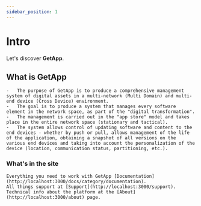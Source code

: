 ```yaml
---
sidebar_position: 1
---
```


# Intro

Let's discover **GetApp**.

## What is GetApp

    -   The purpose of GetApp is to produce a comprehensive management system of digital assets in a multi-network (Multi Domain) and multi-end device (Cross Device) environment. 
    -   The goal is to produce a system that manages every software element in the network space, as part of the "digital transformation". 
    -   The management is carried out in the "app store" model and takes place in the entire network space (stationary and tactical). 
    -   The system allows control of updating software and content to the end devices - whether by push or pull, allows management of the life of the application, obtaining a snapshot of all versions on the various end devices and taking into account the personalization of the device (location, communication status, partitioning, etc.).

### What's in the site
    Everything you need to work with GetApp [Documentation](http://localhost:3000/docs/category/documentation).
    All things support at [Support](http://localhost:3000/support).
    Technical info about the platform at the [About](http://localhost:3000/about) page.



